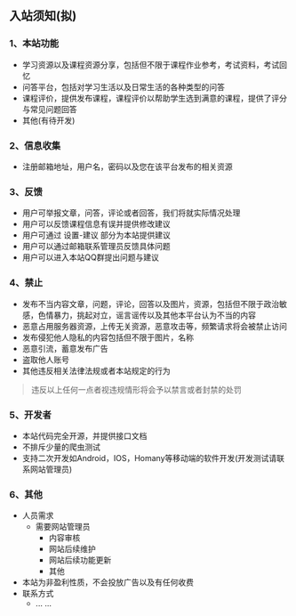 ## 入站须知(拟)
### 1、本站功能  
- 学习资源以及课程资源分享，包括但不限于课程作业参考，考试资料，考试回忆  
- 问答平台，包括对学习生活以及日常生活的各种类型的问答  
- 课程评价，提供发布课程，课程评价以帮助学生选到满意的课程，提供了评分与常见问题回答  
- 其他(有待开发)  
### 2、信息收集  
- 注册邮箱地址，用户名，密码以及您在该平台发布的相关资源  
### 3、反馈
- 用户可举报文章，问答，评论或者回答，我们将就实际情况处理  
- 用户可以反馈课程信息有误并提供修改建议  
- 用户可通过 设置-建议 部分为本站提供建议  
- 用户可以通过邮箱联系管理员反馈具体问题  
- 用户可以进入本站QQ群提出问题与建议  
### 4、禁止  
- 发布不当内容文章，问题，评论，回答以及图片，资源，包括但不限于政治敏感，色情暴力，挑起对立，谣言谣传以及其他本平台认为不当的内容  
- 恶意占用服务器资源，上传无关资源，恶意攻击等，频繁请求将会被禁止访问  
- 发布侵犯他人隐私的内容包括但不限于图片，名称  
- 恶意引流，蓄意发布广告  
- 盗取他人账号
- 其他违反相关法律法规或者本站规定的行为
> 违反以上任何一点者视违规情形将会予以禁言或者封禁的处罚    
### 5、开发者  
- 本站代码完全开源，并提供接口文档  
- 不排斥少量的爬虫测试  
- 支持二次开发如Android，IOS，Homany等移动端的软件开发(开发测试请联系网站管理员)    
### 6、其他  
- 人员需求  
  - 需要网站管理员   
    - 内容审核 
    - 网站后续维护  
    - 网站后续功能更新  
    - 其他  
- 本站为非盈利性质，不会投放广告以及有任何收费  
- 联系方式  
  - ... ...